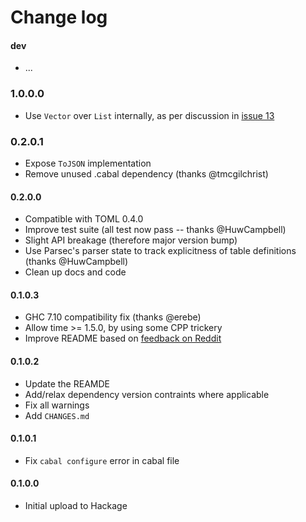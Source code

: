 Change log
==========

#### dev
* ...

### 1.0.0.0
* Use `Vector` over `List` internally, as per discussion in [issue 13](https://github.com/cies/htoml/issues/13)

### 0.2.0.1
* Expose `ToJSON` implementation
* Remove unused .cabal dependency (thanks @tmcgilchrist)

#### 0.2.0.0
* Compatible with TOML 0.4.0
* Improve test suite (all test now pass -- thanks @HuwCampbell)
* Slight API breakage (therefore major version bump)
* Use Parsec's parser state to track explicitness of table definitions (thanks @HuwCampbell)
* Clean up docs and code

#### 0.1.0.3
* GHC 7.10 compatibility fix (thanks @erebe)
* Allow time >= 1.5.0, by using some CPP trickery
* Improve README based on
  [feedback on Reddit](http://www.reddit.com/r/haskell/comments/2s376c/show_rhaskell_htoml_a_parser_for_toml_files)

#### 0.1.0.2
* Update the REAMDE
* Add/relax dependency version contraints where applicable
* Fix all warnings
* Add `CHANGES.md`

#### 0.1.0.1
* Fix `cabal configure` error in cabal file

#### 0.1.0.0
* Initial upload to Hackage
